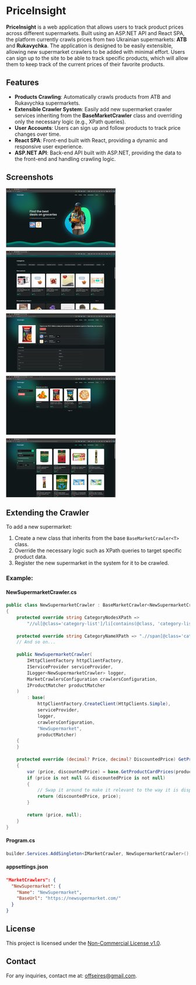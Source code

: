 # PriceInsight

**PriceInsight** is a web application that allows users to track product prices across different supermarkets. Built using an ASP.NET API and React SPA, the platform currently crawls prices from two Ukrainian supermarkets: **ATB** and **Rukavychka**. The application is designed to be easily extensible, allowing new supermarket crawlers to be added with minimal effort. Users can sign up to the site to be able to track specific products, which will allow them to keep track of the current prices of their favorite products.

## Features

- **Products Crawling**: Automatically crawls products from ATB and Rukavychka supermarkets.
- **Extensible Crawler System**: Easily add new supermarket crawler services inheriting from the **BaseMarketCrawler** class and overriding only the necessary logic (e.g., XPath queries).
- **User Accounts**: Users can sign up and follow products to track price changes over time.
- **React SPA**: Front-end built with React, providing a dynamic and responsive user experience.
- **ASP.NET API**: Back-end API built with ASP.NET, providing the data to the front-end and handling crawling logic.

## Screenshots
<div style="display: flex; gap: 10px; flex-wrap: wrap;">
  <img src="./Images/home-hero-section.png" alt="Home page, hero section" width="300"/>
  <img src="./Images/home-product-sliders.png" alt="[Home page, product sliders" width="300"/>
  <img src="./Images/product-page.png" alt="Product page" width="300"/>
  <img src="./Images/profile.png" alt="Profile page" width="300"/>
  <img src="./Images/catalog.png" alt="Catalog page" width="300"/>
</div>

## Extending the Crawler

To add a new supermarket:

1. Create a new class that inherits from the base `BaseMarketCrawler<T>` class.
2. Override the necessary logic such as XPath queries to target specific product data.
3. Register the new supermarket in the system for it to be crawled.

### Example:

#### NewSupermarketCrawler.cs
```csharp
public class NewSupermarketCrawler : BaseMarketCrawler<NewSupermarketCrawler>
{
    protected override string CategoryNodesXPath =>
        "//ul[@class='category-list']/li[contains(@class, 'category-list-item')]/a";

    protected override string CategoryNameXPath => ".//span[@class='category-link']";
    // And so on...

    public NewSupermarketCrawler(
        IHttpClientFactory httpClientFactory,
        IServiceProvider serviceProvider,
        ILogger<NewSupermarketCrawler> logger,
        MarketCrawlersConfiguration crawlersConfiguration,
        IProductMatcher productMatcher
    )
        : base(
            httpClientFactory.CreateClient(HttpClients.Simple),
            serviceProvider,
            logger,
            crawlersConfiguration,
            "NewSupermarket",
            productMatcher)
    {
    }

    protected override (decimal? Price, decimal? DiscountedPrice) GetProductCardPrices(HtmlNode productCardNode)
    {
        var (price, discountedPrice) = base.GetProductCardPrices(productCardNode);
        if (price is not null && discountedPrice is not null)
        {
            // Swap it around to make it relevant to the way it is displayed on the site when the product has a discount
            return (discountedPrice, price);
        }

        return (price, null);
    }
}
```

#### Program.cs
```csharp
builder.Services.AddSingleton<IMarketCrawler, NewSupermarketCrawler>();
```

#### appsettings.json
```json
"MarketCrawlers": {
  "NewSupermarket": {
    "Name": "NewSupermarket",
    "BaseUrl": "https://newsupermarket.com/"
  }
}
```

## License

This project is licensed under the [Non-Commercial License v1.0](./LICENSE).

## Contact

For any inquiries, contact me at: offseires@gmail.com.
